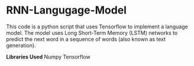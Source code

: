 # RNN-Langugage-Model

This code is a python script that uses Tensorflow to implement a language model. The model uses Long Short-Term Memory (LSTM) networks to predict the next word in a sequence of words (also known as text generation).


**Libraries Used**
Numpy
Tensorflow

